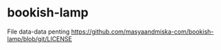 # bookish-lamp
File data-data penting
https://github.com/masyaandmiska-com/bookish-lamp/blob/git/LICENSE
